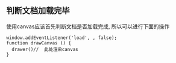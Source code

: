 ## 判断文档加载完毕
使用canvas应该首先判断文档是否加载完成, 所以可以进行下面的操作
```
window.addEventListener('load', , false); 
function drawCanvas () { 
  drawer()//  此处渲染canvas
}
```
